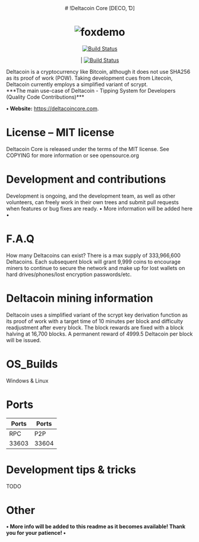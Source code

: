 <div align="center">
 # !Deltacoin Core [DECO, Ɗ]
 
 # ![foxdemo](https://deltacoincore.com/assets/img/DCSOCIALPP.jpg)
 
  <p><a href="https://deltacoincore.com/" rel="nofollow"><img src="https://i.imgur.com/HFg9jOi.jpg" alt="Build Status" data-canonical-src="https://i.imgur.com/HFg9jOi.jpg" style="max-width:100%;"></a></p> | <a href="https://deltacoincore.com/" rel="nofollow"><img src="https://i.imgur.com/N2Xu7Qy.jpg" alt="Build Status" data-canonical-src="https://i.imgur.com/N2Xu7Qy.jpg" style="max-width:100%;"></a></p>
</div>
Deltacoin is a cryptocurrency like Bitcoin, although it does not use SHA256 as its proof of work (POW). Taking development cues from Litecoin, Deltacoin currently employs a simplified variant of scrypt.
<br>
***The main use-case of Deltacoin - Tipping System for Developers
 (Quality Code Contributions)***

**• Website:** https://deltacoincore.com.
 
# License – MIT license
Deltacoin Core is released under the terms of the MIT license. See COPYING for more information or see opensource.org

# Development and contributions 
Development is ongoing, and the development team, as well as other volunteers, can freely work in their own trees and submit pull requests when features or bug fixes are ready.
 • More information will be added here • 

# F.A.Q 
How many Deltacoins can exist?
There is a max supply of 333,966,600 Deltacoins.
Each subsequent block will grant 9,999 coins to encourage miners to continue to secure the network and make up for lost wallets on hard drives/phones/lost encryption passwords/etc.

# Deltacoin mining information 
Deltacoin uses a simplified variant of the scrypt key derivation function as its proof of work with a target time of 10 minutes per block and difficulty readjustment after every block. The block rewards are fixed with a block halving at 16,700 blocks. A permanent reward of 4999.5 Deltacoin per block will be issued.

# OS_Builds
Windows &
Linux
 
# Ports
Ports | Ports
------------ | -------------
RPC | P2P
33603 | 33604


# Development tips & tricks
TODO

# Other
 **• More info will be added to this readme as it becomes available! Thank you for your patience! •** 

